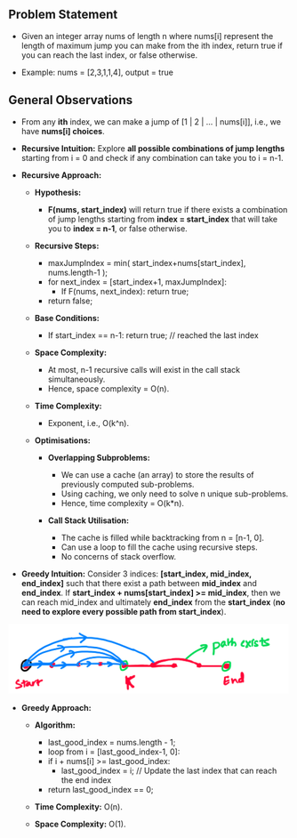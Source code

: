 ## Problem Statement

- Given an integer array nums of length n where nums[i] represent the length of maximum jump you can make from the ith index, return true if you can reach the last index, or false otherwise.

- Example: nums = [2,3,1,1,4], output = true

## General Observations

- From any **ith** index, we can make a jump of [1 | 2 | … | nums[i]], i.e., we have **nums[i] choices**.

- **Recursive Intuition:** Explore **all possible combinations of jump lengths** starting from i = 0 and check if any combination can take you to i = n-1.

- **Recursive Approach:**

	- **Hypothesis:**
		- **F(nums, start_index)** will return true if there exists a combination of jump lengths starting from **index = start_index** that will take you to **index = n-1**, or false otherwise.
	
	- **Recursive Steps:**
		- maxJumpIndex = min( start_index+nums[start_index], nums.length-1 );
		- for next_index = [start_index+1, maxJumpIndex]:
			- If F(nums, next_index): return true;
		 - return false;
	
	- **Base Conditions:**
		- If start_index == n-1: return true; // reached the last index
	
	- **Space Complexity:**
		- At most, n-1 recursive calls will exist in the call stack simultaneously. 
		- Hence, space complexity = O(n).
		
	- **Time Complexity:**
		- Exponent, i.e., O(k^n).
	
	- **Optimisations:**
	
		- **Overlapping Subproblems:** 
			- We can use a cache (an array) to store the results of previously computed sub-problems. 
			- Using caching, we only need to solve n unique sub-problems.
			- Hence, time complexity = O(k*n).
	
		- **Call Stack Utilisation:**
			- The cache is filled while backtracking from n = [n-1, 0]. 
			- Can use a loop to fill the cache using recursive steps.
			- No concerns of stack overflow.

- **Greedy Intuition:** Consider 3 indices: **[start_index, mid_index, end_index]** such that there exist a path between **mid_index** and **end_index**. If **start_index + nums[start_index] >= mid_index**, then we can reach mid_index and ultimately **end_index** from the **start_index** (**no need to explore every possible path from start_index**).

![Alt Text](jump_game_greedy.jpg)

- **Greedy Approach:**

	- **Algorithm:**
		- last_good_index = nums.length - 1;   
		- loop from i = [last_good_index-1, 0]:                 
		- if i + nums[i] >= last_good_index: 
			- last_good_index = i; // Update the last index that can reach the end index
		- return last_good_index == 0;
	
	- **Time Complexity:** O(n).
	
	- **Space Complexity:** O(1).